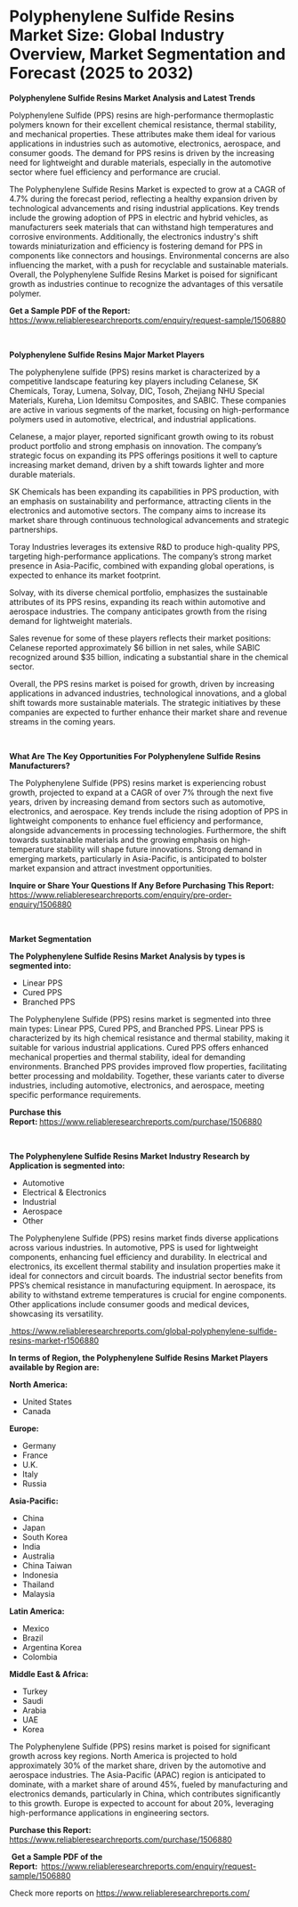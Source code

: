 <p><h1>Polyphenylene Sulfide Resins Market Size: Global Industry Overview, Market Segmentation and Forecast (2025 to 2032)</h1></p><p><strong>Polyphenylene Sulfide Resins Market Analysis and Latest Trends</strong></p>
<p><p>Polyphenylene Sulfide (PPS) resins are high-performance thermoplastic polymers known for their excellent chemical resistance, thermal stability, and mechanical properties. These attributes make them ideal for various applications in industries such as automotive, electronics, aerospace, and consumer goods. The demand for PPS resins is driven by the increasing need for lightweight and durable materials, especially in the automotive sector where fuel efficiency and performance are crucial.</p><p>The Polyphenylene Sulfide Resins Market is expected to grow at a CAGR of 4.7% during the forecast period, reflecting a healthy expansion driven by technological advancements and rising industrial applications. Key trends include the growing adoption of PPS in electric and hybrid vehicles, as manufacturers seek materials that can withstand high temperatures and corrosive environments. Additionally, the electronics industry's shift towards miniaturization and efficiency is fostering demand for PPS in components like connectors and housings. Environmental concerns are also influencing the market, with a push for recyclable and sustainable materials. Overall, the Polyphenylene Sulfide Resins Market is poised for significant growth as industries continue to recognize the advantages of this versatile polymer.</p></p>
<p><strong>Get a Sample PDF of the Report:&nbsp;</strong> <a href="https://www.reliableresearchreports.com/enquiry/request-sample/1506880?utm_campaign=2487&utm_medium=2&utm_source=Github&utm_content=ia&utm_term=23032025&utm_id=polyphenylene-sulfide-resins">https://www.reliableresearchreports.com/enquiry/request-sample/1506880</a></p>
<p>&nbsp;</p>
<p><strong>Polyphenylene Sulfide Resins Major Market Players</strong></p>
<p><p>The polyphenylene sulfide (PPS) resins market is characterized by a competitive landscape featuring key players including Celanese, SK Chemicals, Toray, Lumena, Solvay, DIC, Tosoh, Zhejiang NHU Special Materials, Kureha, Lion Idemitsu Composites, and SABIC. These companies are active in various segments of the market, focusing on high-performance polymers used in automotive, electrical, and industrial applications.</p><p>Celanese, a major player, reported significant growth owing to its robust product portfolio and strong emphasis on innovation. The company’s strategic focus on expanding its PPS offerings positions it well to capture increasing market demand, driven by a shift towards lighter and more durable materials.</p><p>SK Chemicals has been expanding its capabilities in PPS production, with an emphasis on sustainability and performance, attracting clients in the electronics and automotive sectors. The company aims to increase its market share through continuous technological advancements and strategic partnerships.</p><p>Toray Industries leverages its extensive R&D to produce high-quality PPS, targeting high-performance applications. The company’s strong market presence in Asia-Pacific, combined with expanding global operations, is expected to enhance its market footprint.</p><p>Solvay, with its diverse chemical portfolio, emphasizes the sustainable attributes of its PPS resins, expanding its reach within automotive and aerospace industries. The company anticipates growth from the rising demand for lightweight materials.</p><p>Sales revenue for some of these players reflects their market positions: Celanese reported approximately $6 billion in net sales, while SABIC recognized around $35 billion, indicating a substantial share in the chemical sector. </p><p>Overall, the PPS resins market is poised for growth, driven by increasing applications in advanced industries, technological innovations, and a global shift towards more sustainable materials. The strategic initiatives by these companies are expected to further enhance their market share and revenue streams in the coming years.</p></p>
<p>&nbsp;</p>
<p><strong>What Are The Key Opportunities For Polyphenylene Sulfide Resins Manufacturers?</strong></p>
<p><p>The Polyphenylene Sulfide (PPS) resins market is experiencing robust growth, projected to expand at a CAGR of over 7% through the next five years, driven by increasing demand from sectors such as automotive, electronics, and aerospace. Key trends include the rising adoption of PPS in lightweight components to enhance fuel efficiency and performance, alongside advancements in processing technologies. Furthermore, the shift towards sustainable materials and the growing emphasis on high-temperature stability will shape future innovations. Strong demand in emerging markets, particularly in Asia-Pacific, is anticipated to bolster market expansion and attract investment opportunities.</p></p>
<p><strong>Inquire or Share Your Questions If Any Before Purchasing This Report:</strong> <a href="https://www.reliableresearchreports.com/enquiry/pre-order-enquiry/1506880?utm_campaign=2487&utm_medium=2&utm_source=Github&utm_content=ia&utm_term=23032025&utm_id=polyphenylene-sulfide-resins">https://www.reliableresearchreports.com/enquiry/pre-order-enquiry/1506880</a></p>
<p>&nbsp;</p>
<p><strong>Market Segmentation</strong></p>
<p><strong>The Polyphenylene Sulfide Resins Market Analysis by types is segmented into:</strong></p>
<p><ul><li>Linear PPS</li><li>Cured PPS</li><li>Branched PPS</li></ul></p>
<p><p>The Polyphenylene Sulfide (PPS) resins market is segmented into three main types: Linear PPS, Cured PPS, and Branched PPS. Linear PPS is characterized by its high chemical resistance and thermal stability, making it suitable for various industrial applications. Cured PPS offers enhanced mechanical properties and thermal stability, ideal for demanding environments. Branched PPS provides improved flow properties, facilitating better processing and moldability. Together, these variants cater to diverse industries, including automotive, electronics, and aerospace, meeting specific performance requirements.</p></p>
<p><strong>Purchase this Report:&nbsp;</strong><a href="https://www.reliableresearchreports.com/purchase/1506880?utm_campaign=2487&utm_medium=2&utm_source=Github&utm_content=ia&utm_term=23032025&utm_id=polyphenylene-sulfide-resins">https://www.reliableresearchreports.com/purchase/1506880</a></p>
<p>&nbsp;</p>
<p><strong>The Polyphenylene Sulfide Resins Market Industry Research by Application is segmented into:</strong></p>
<p><ul><li>Automotive</li><li>Electrical & Electronics</li><li>Industrial</li><li>Aerospace</li><li>Other</li></ul></p>
<p><p>The Polyphenylene Sulfide (PPS) resins market finds diverse applications across various industries. In automotive, PPS is used for lightweight components, enhancing fuel efficiency and durability. In electrical and electronics, its excellent thermal stability and insulation properties make it ideal for connectors and circuit boards. The industrial sector benefits from PPS’s chemical resistance in manufacturing equipment. In aerospace, its ability to withstand extreme temperatures is crucial for engine components. Other applications include consumer goods and medical devices, showcasing its versatility.</p></p>
<p><a href="https://www.reliableresearchreports.com/global-polyphenylene-sulfide-resins-market-r1506880?utm_campaign=2487&utm_medium=2&utm_source=Github&utm_content=ia&utm_term=23032025&utm_id=polyphenylene-sulfide-resins">&nbsp;https://www.reliableresearchreports.com/global-polyphenylene-sulfide-resins-market-r1506880</a></p>
<p><strong>In terms of Region, the Polyphenylene Sulfide Resins Market Players available by Region are:</strong></p>
<p>
    <p> <strong> North America: </strong>
        <ul>
            <li>United States</li>
            <li>Canada</li>
        </ul>
        </p> 
    <p> <strong> Europe: </strong>
        <ul>
            <li>Germany</li>
            <li>France</li>
            <li>U.K.</li>
            <li>Italy</li>
            <li>Russia</li>
        </ul>
        </p> 
    <p> <strong> Asia-Pacific: </strong>
        <ul>
            <li>China</li>
            <li>Japan</li>
            <li>South Korea</li>
            <li>India</li>
            <li>Australia</li>
            <li>China Taiwan</li>
            <li>Indonesia</li>
            <li>Thailand</li>
            <li>Malaysia</li>
        </ul>
        </p> 
    <p> <strong> Latin America: </strong>
        <ul>
            <li>Mexico</li>
            <li>Brazil</li>
            <li>Argentina Korea</li>
            <li>Colombia</li>
        </ul>
        </p> 
    <p> <strong> Middle East & Africa: </strong>
        <ul>
            <li>Turkey</li>
            <li>Saudi</li>
            <li>Arabia</li>
            <li>UAE</li>
            <li>Korea</li>
        </ul>
    </p>
    </p>
<p><p>The Polyphenylene Sulfide (PPS) resins market is poised for significant growth across key regions. North America is projected to hold approximately 30% of the market share, driven by the automotive and aerospace industries. The Asia-Pacific (APAC) region is anticipated to dominate, with a market share of around 45%, fueled by manufacturing and electronics demands, particularly in China, which contributes significantly to this growth. Europe is expected to account for about 20%, leveraging high-performance applications in engineering sectors.</p></p>
<p><strong>Purchase this Report: </strong><a href="https://www.reliableresearchreports.com/purchase/1506880?utm_campaign=2487&utm_medium=2&utm_source=Github&utm_content=ia&utm_term=23032025&utm_id=polyphenylene-sulfide-resins">https://www.reliableresearchreports.com/purchase/1506880</a></p>
<p>&nbsp;<strong>Get a Sample PDF of the Report:&nbsp;&nbsp;</strong><a href="https://www.reliableresearchreports.com/enquiry/request-sample/1506880?utm_campaign=2487&utm_medium=2&utm_source=Github&utm_content=ia&utm_term=23032025&utm_id=polyphenylene-sulfide-resins">https://www.reliableresearchreports.com/enquiry/request-sample/1506880</a></p>
<p><strong></strong></p>
<p>Check more reports on <a href="https://www.reliableresearchreports.com/?utm_campaign=2487&utm_medium=2&utm_source=Github&utm_content=ia&utm_term=23032025&utm_id=polyphenylene-sulfide-resins">https://www.reliableresearchreports.com/</a></p>